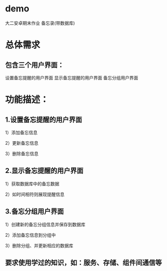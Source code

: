 # demo
大二安卓期末作业   备忘录(带数据库)
# 总体需求
## 包含三个用户界面：
设置备忘提醒的用户界面
显示备忘提醒的用户界面
备忘分组用户界面

# 功能描述：
## 1.设置备忘提醒的用户界面
1）添加备忘信息

2）更新备忘信息

3）删除备忘信息

## 2.显示备忘提醒的用户界面
1）获取数据库中的备忘数据

2）如时间相符则展现提醒信息

## 3.备忘分组用户界面
1）创建新的备忘分组信息并保存到数据库

2）添加备忘信息到分组中

3）删除分组、并更新相应的数据库

## 要求使用学过的知识，如：服务、存储、组件间通信等

